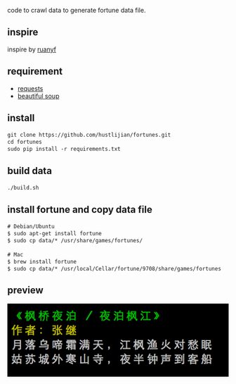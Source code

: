 code to crawl data to generate fortune data file.

## inspire

inspire by [ruanyf](https://github.com/ruanyf/fortunes)

## requirement

- [requests](http://docs.python-requests.org/en/latest/)
- [beautiful soup](http://www.crummy.com/software/BeautifulSoup/)

## install

    git clone https://github.com/hustlijian/fortunes.git
    cd fortunes
    sudo pip install -r requirements.txt

## build data

    ./build.sh 

## install fortune and copy data file

    # Debian/Ubuntu
    $ sudo apt-get install fortune
    $ sudo cp data/* /usr/share/games/fortunes/

    # Mac
    $ brew install fortune
    $ sudo cp data/* /usr/local/Cellar/fortune/9708/share/games/fortunes

## preview

![tang.png](https://raw.githubusercontent.com/hustlijian/fortunes/master/tang.png)
